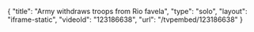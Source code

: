 {
    "title": "Army withdraws troops from Rio favela",
    "type": "solo",
    "layout": "iframe-static",
    "videoId": "123186638",
    "url": "\/tvpembed\/123186638"
}